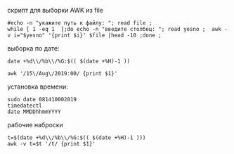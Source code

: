 
скрипт для выборки AWK из file
```
#echo -n "укажите путь к файлу: "; read file ;
while [ 1 -eq 1  ];do echo -n "введите столбец: "; read yesno ;  awk -v i="$yesno" '{print $i}' $file |head -10 ;done ;  
```
выборка по дате:  
```   
date +%d\\/%b\\/%G:$(( $(date +%H)-1 ))

awk '/15\/Aug\/2019:00/ {print $1}'
```
установка времени:  
```
sudo date 081410002019  
timedatectl  
date MMDDhhmmYYYY  
```


рабочие наброски  
```
t=$(date +%d\\/%b\\/%G:$(( $(date +%H)-1 )))
awk -v t=$t '/t/ {print $1}'
```
